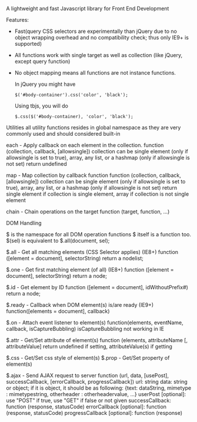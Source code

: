 A lightweight and fast Javascript library for Front End Development

Features:

- Fast(query CSS selectors are experimentally than jQuery due to no object wrapping overhead and no compatibility check; 
  thus only IE9+ is supported)

- All functions work with single target as well as collection (like jQuery, except query function)

- No object mapping means all functions are not instance functions.

  In jQuery you might have 
  
      $('#body-container').css('color', 'black');

  Using tbjs, you will do

      $.css($('#body-container), 'color', 'black');



Utilities
all utility functions resides in global namespace as they are very commonly used and should considered built-in

each - Apply callback on each element in the collection.
  function (collection, callback, [allowsingle])
  collection can be single element (only if allowsingle is set to true), array, any list, or a hashmap (only if allowsingle is not set)
  return undefined


map - Map collection by callback function
  function (collection, callback, [allowsingle])
  collection can be single element (only if allowsingle is set to true), array, any list, or a hashmap (only if allowsingle is not set)
  return single element if collection is single element, array if collection is not single element


chain - Chain operations on the target
  function (target, function, ...)


DOM Handling

$ is the namespace for all DOM operation functions 
$ itself is a function too. $(sel) is equivalent to $.all(document, sel);


$.all - Get all matching elements (CSS Selector applies) (IE8+)
  function ([element = document], selectorString) 
  return a nodelist;
 
$.one - Get first matching element (of all) (IE8+)
  function ([element = document], selectorString) 
  return a node;

$.id - Get element by ID
  function ([element = document], idWithoutPrefix#) 
  return a node;
 
$.ready - Callback when DOM element(s) is/are ready (IE9+)
  function([elements = document], callback)

$.on - Attach event listener to element(s)
  function(elements, eventName, callback, isCaptureBubbling)
  isCaptureBubbling not working in IE


$.attr - Get/Set attribute of element(s)
  function (elements, attributeName [, attributeValue]
  return undefined if setting, attributeValue(s) if getting

$.css - Get/Set css style of element(s)
$.prop - Get/Set property of element(s)
  
$.ajax - Send AJAX request to server
  function (url, data, [usePost], successCallback, [errorCallback, progressCallback])
  url: string
  data: string or object; if it is object, it should be as following:
    {text: dataString, mimetype : mimetypestring, otherheader : otherheadervalue, ...}
  userPost [optional]: use "POST" if true, use "GET" if false or not given
  successCallback: function (response, statusCode)
  errorCallback [optional]: function (response, statusCode)
  progressCallback [optional]: function (response)
  
